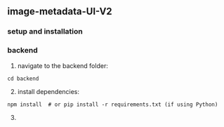 ## image-metadata-UI-V2

### setup and installation 

### backend
1. navigate to the backend folder:

```cd backend```

2. install dependencies:

```npm install  # or pip install -r requirements.txt (if using Python)```

3. 
